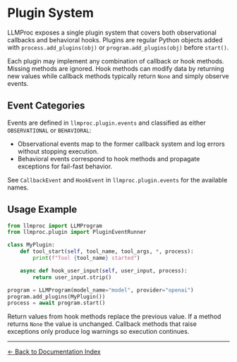 # Plugin System

LLMProc exposes a single plugin system that covers both observational callbacks
and behavioral hooks. Plugins are regular Python objects added with
`process.add_plugins(obj)` or `program.add_plugins(obj)` before `start()`.

Each plugin may implement any combination of callback or hook methods. Missing
methods are ignored. Hook methods can modify data by returning new values while
callback methods typically return ``None`` and simply observe events.

## Event Categories

Events are defined in `llmproc.plugin.events` and classified as either
`OBSERVATIONAL` or `BEHAVIORAL`:

- Observational events map to the former callback system and log errors without
  stopping execution.
- Behavioral events correspond to hook methods and propagate exceptions for
  fail-fast behavior.

See `CallbackEvent` and `HookEvent` in `llmproc.plugin.events` for the
available names.

## Usage Example

```python
from llmproc import LLMProgram
from llmproc.plugin import PluginEventRunner

class MyPlugin:
    def tool_start(self, tool_name, tool_args, *, process):
        print(f"Tool {tool_name} started")

    async def hook_user_input(self, user_input, process):
        return user_input.strip()

program = LLMProgram(model_name="model", provider="openai")
program.add_plugins(MyPlugin())
process = await program.start()
```

Return values from hook methods replace the previous value. If a method returns
``None`` the value is unchanged. Callback methods that raise exceptions only
produce log warnings so execution continues.

---
[← Back to Documentation Index](index.md)
